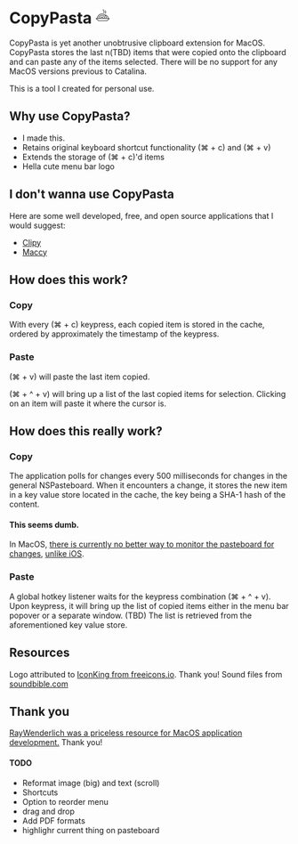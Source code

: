 # CopyPasta ![pasta image](https://github.com/emberOwl/CopyPasta/raw/master/CopyPasta/Assets.xcassets/pasta.imageset/pasta.png "pasta")

CopyPasta is yet another unobtrusive clipboard extension for MacOS. CopyPasta stores the last n(TBD) items that were copied onto the clipboard and can paste any of the items selected. There will be no support for any MacOS versions previous to Catalina.

This is a tool I created for personal use.

## Why use CopyPasta?

- I made this.
- Retains original keyboard shortcut functionality (⌘ + c) and (⌘ + v)
- Extends the storage of (⌘ + c)'d items
- Hella cute menu bar logo

## I don't wanna use CopyPasta

Here are some well developed, free, and open source applications that I would suggest:
- [Clipy](https://github.com/Clipy/Clipy)
- [Maccy](https://github.com/p0deje/Maccy)

## How does this work?

### Copy

With every (⌘ + c) keypress, each copied item is stored in the cache, ordered by approximately the timestamp of the keypress.

### Paste

(⌘ + v) will paste the last item copied.

(⌘ + ^ + v) will bring up a list of the last copied items for selection. Clicking on an item will paste it where the cursor is.

## How does this **really** work?

### Copy

The application polls for changes every 500 milliseconds for changes in the general NSPasteboard. When it encounters a change, it stores the new item in a key value store located in the cache, the key being a SHA-1 hash of the content.  

#### This seems dumb.

In MacOS, [there is currently no better way to monitor the pasteboard for changes](https://stackoverflow.com/a/5033480), [unlike iOS](https://developer.apple.com/documentation/uikit/uipasteboard/1622104-changednotification).

### Paste

A global hotkey listener waits for the keypress combination (⌘ + ^ + v). Upon keypress, it will bring up the list of copied items either in the menu bar popover or a separate window. (TBD) The list is retrieved from the aforementioned key value store.

## Resources
Logo attributed to [IconKing from freeicons.io](https://freeicons.io/restaurant-and-food-icons/restaurant-pasta-icon-icon). Thank you!
Sound files from [soundbible.com](https://soundbible.com)

## Thank you
[RayWenderlich was a priceless resource for MacOS application development.](https://www.raywenderlich.com/) Thank you!

#### TODO
- Reformat image (big) and text (scroll)
- Shortcuts
- Option to reorder menu
- drag and drop
- Add PDF formats
- highlighr current thing on pasteboard